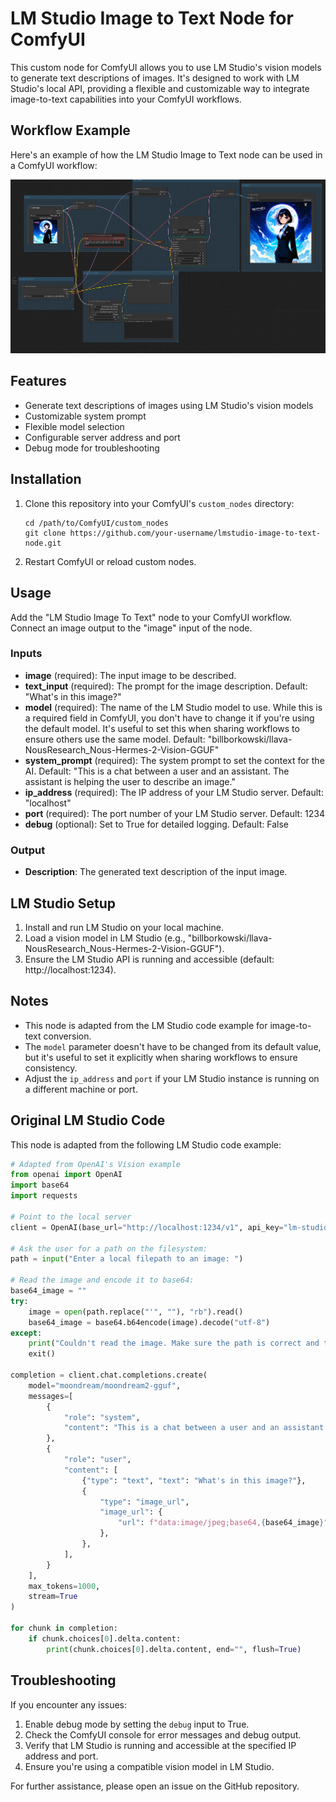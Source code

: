 # LM Studio Image to Text Node for ComfyUI

This custom node for ComfyUI allows you to use LM Studio's vision models to generate text descriptions of images. It's designed to work with LM Studio's local API, providing a flexible and customizable way to integrate image-to-text capabilities into your ComfyUI workflows.

## Workflow Example

Here's an example of how the LM Studio Image to Text node can be used in a ComfyUI workflow:

![LM Studio Image to Text Workflow](workflow.png)

## Features

- Generate text descriptions of images using LM Studio's vision models
- Customizable system prompt
- Flexible model selection
- Configurable server address and port
- Debug mode for troubleshooting

## Installation

1. Clone this repository into your ComfyUI's `custom_nodes` directory:
   ```
   cd /path/to/ComfyUI/custom_nodes
   git clone https://github.com/your-username/lmstudio-image-to-text-node.git
   ```
2. Restart ComfyUI or reload custom nodes.

## Usage

Add the "LM Studio Image To Text" node to your ComfyUI workflow. Connect an image output to the "image" input of the node.

### Inputs

- **image** (required): The input image to be described.
- **text_input** (required): The prompt for the image description. Default: "What's in this image?"
- **model** (required): The name of the LM Studio model to use. While this is a required field in ComfyUI, you don't have to change it if you're using the default model. It's useful to set this when sharing workflows to ensure others use the same model. Default: "billborkowski/llava-NousResearch_Nous-Hermes-2-Vision-GGUF"
- **system_prompt** (required): The system prompt to set the context for the AI. Default: "This is a chat between a user and an assistant. The assistant is helping the user to describe an image."
- **ip_address** (required): The IP address of your LM Studio server. Default: "localhost"
- **port** (required): The port number of your LM Studio server. Default: 1234
- **debug** (optional): Set to True for detailed logging. Default: False

### Output

- **Description**: The generated text description of the input image.

## LM Studio Setup

1. Install and run LM Studio on your local machine.
2. Load a vision model in LM Studio (e.g., "billborkowski/llava-NousResearch_Nous-Hermes-2-Vision-GGUF").
3. Ensure the LM Studio API is running and accessible (default: http://localhost:1234).

## Notes

- This node is adapted from the LM Studio code example for image-to-text conversion.
- The `model` parameter doesn't have to be changed from its default value, but it's useful to set it explicitly when sharing workflows to ensure consistency.
- Adjust the `ip_address` and `port` if your LM Studio instance is running on a different machine or port.

## Original LM Studio Code

This node is adapted from the following LM Studio code example:

```python
# Adapted from OpenAI's Vision example
from openai import OpenAI
import base64
import requests

# Point to the local server
client = OpenAI(base_url="http://localhost:1234/v1", api_key="lm-studio")

# Ask the user for a path on the filesystem:
path = input("Enter a local filepath to an image: ")

# Read the image and encode it to base64:
base64_image = ""
try:
    image = open(path.replace("'", ""), "rb").read()
    base64_image = base64.b64encode(image).decode("utf-8")
except:
    print("Couldn't read the image. Make sure the path is correct and the file exists.")
    exit()

completion = client.chat.completions.create(
    model="moondream/moondream2-gguf",
    messages=[
        {
            "role": "system",
            "content": "This is a chat between a user and an assistant. The assistant is helping the user to describe an image.",
        },
        {
            "role": "user",
            "content": [
                {"type": "text", "text": "What's in this image?"},
                {
                    "type": "image_url",
                    "image_url": {
                        "url": f"data:image/jpeg;base64,{base64_image}"
                    },
                },
            ],
        }
    ],
    max_tokens=1000,
    stream=True
)

for chunk in completion:
    if chunk.choices[0].delta.content:
        print(chunk.choices[0].delta.content, end="", flush=True)
```

## Troubleshooting

If you encounter any issues:
1. Enable debug mode by setting the `debug` input to True.
2. Check the ComfyUI console for error messages and debug output.
3. Verify that LM Studio is running and accessible at the specified IP address and port.
4. Ensure you're using a compatible vision model in LM Studio.

For further assistance, please open an issue on the GitHub repository.